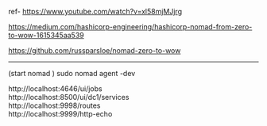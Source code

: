 ref- 
https://www.youtube.com/watch?v=xl58mjMJjrg         

https://medium.com/hashicorp-engineering/hashicorp-nomad-from-zero-to-wow-1615345aa539          

https://github.com/russparsloe/nomad-zero-to-wow            

-----------
(start nomad )
sudo nomad agent -dev


http://localhost:4646/ui/jobs           
http://localhost:8500/ui/dc1/services           
http://localhost:9998/routes            
http://localhost:9999/http-echo         